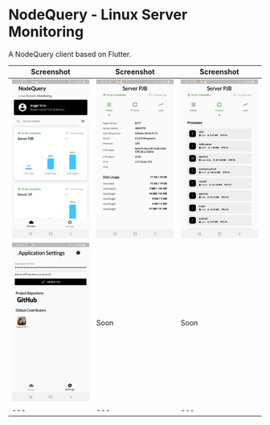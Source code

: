 # NodeQuery - Linux Server Monitoring

A NodeQuery client based on Flutter.


| Screenshot | Screenshot | Screenshot |
| ------ | ------ | ------ |
| ![](https://raw.githubusercontent.com/anggriyulio/nodequery_flutter/master/screenshots/1.jpeg)| ![](https://raw.githubusercontent.com/anggriyulio/nodequery_flutter/master/screenshots/2.jpeg) | ![](https://raw.githubusercontent.com/anggriyulio/nodequery_flutter/master/screenshots/3.jpeg) | 
| ![](https://raw.githubusercontent.com/anggriyulio/nodequery_flutter/master/screenshots/4.jpeg) | Soon | Soon |
|---|---|---|

